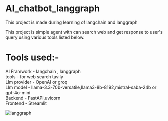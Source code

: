 # AI_chatbot_langgraph
This project is made during learning of langchain and langgraph

This project is simple agent with can search web and get response to user's query using various tools listed below.

# Tools used:-  
AI Framwork - langchain , langgraph  
tools - for web search tavily  
Llm provider - OpenAI or  groq  
Llm model - llama-3.3-70b-versatile,llama3-8b-8192,mistral-saba-24b or gpt-4o-mini  
Backend - FastAPI,uvicorn  
Frontend - Streamlit  

![langgraph](https://github.com/user-attachments/assets/ea95bd99-5dff-41e4-b1c9-ba7c0a207b2a)
